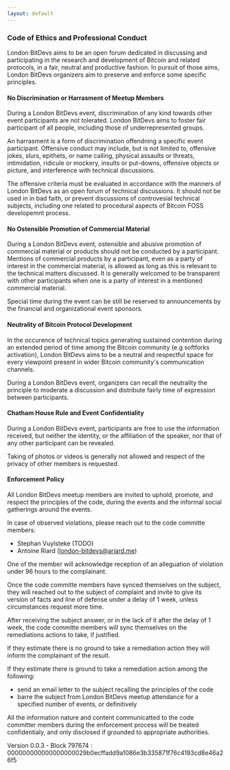 ```yaml
---
layout: default
---
```


### Code of Ethics and Professional Conduct

London BitDevs aims to be an open forum dedicated in discussing and participating in the research and development
of Bitcoin and related protocols, in a fair, neutral and productive fashion. In pursuit of those aims, London
BitDevs organizers aim to preserve and enforce some specific principles.

#### No Discrimination or Harrasment of Meetup Members

During a London BitDevs event, discrimination of any kind towards other event participants are not tolerated.
London BitDevs aims to foster fair participant of all people, including those of underrepresented groups.

An harrasment is a form of discrimination offendning a specific event participant. Offensive conduct may include,
but is not limited to, offensive jokes, slurs, epithets, or name calling, physical assaults or threats, intimidation,
ridicule or mockery, insults or put-downs, offensive objects or picture, and interference with technical discussions.

The offensive criteria must be evaluated in accordance with the manners of London BitDevs as an open forum
of technical discussions. It should not be used in in bad faith, or prevent discussions of controvesial
technical subjects, including one related to procedural aspects of Bitcoin FOSS developemnt process.

#### No Ostensible Promotion of Commercial Material

During a London BitDevs event, ostensible and abusive promotion of commercial material or products should
not be conducted by a participant. Mentions of commercial products by a participant, even as a party of
interest in the commercial material, is allowed as long as this is relevant to the technical matters
discussed. It is generally welcomed to be transparent with other participants when one is a party
of interest in a mentioned commercial material.

Special time during the event can be still be reserved to announcements by the financial and organizational
event sponsors.

#### Neutrality of Bitcoin Protocol Development

In the occurence of technical topics generating sustained contention during an extended period of time among 
the Bitcoin community (e.g softforks activation), London BitDevs aims to be a neutral and respectful space for
every viewpoint present in wider Bitcoin community's communication channels. 

During a London BitDevs event, organizers can recall the neutrality the principle to moderate a
discussion and distribute fairly time of expression between participants.

#### Chatham House Rule and Event Confidentiality

During a London BitDevs event, participants are free to use the information received, but neither the
identity, or the affiliation of the speaker, nor that of any other participant can be revealed.

Taking of photos or videos is generally not allowed and respect of the privacy of other members is requested.

#### Enforcement Policy

All London BitDevs meetup members are invited to uphold, promote, and respect the principles of the code,
during the events and the informal social gatherings around the events.

In case of observed violations, please reach out to the code committe members:
- Stephan Vuylsteke (TODO)
- Antoine Riard (london-bitdevs@ariard.me)

One of the member will acknowledge reception of an alleguation of violation under 96 hours
to the complainant.

Once the code committe members have synced themselves on the subject, they will reached out
to the subject of complaint and invite to give its version of facts and line of defense under
a delay of 1 week, unless circumstances request more time.

After receiving the subject answer, or in the lack of it after the delay of 1 week, the code
committe members will sync themselves on the remediations actions to take, if justified.

If they estimate there is no ground to take a remediation action they will inform the complainant
of the result.

If they estimate there is ground to take a remediation action among the following:
- send an email letter to the subject recalling the principles of the code
- barre the subject from London BitDevs meetup attendance for a specified number of events, or definitively

All the information nature and content communicatted to the code committer members during
the enforcement process will be treated confidentialy, and only disclosed if grounded
to appropriate authorities.

Version 0.0.3 - Block 797674 : 000000000000000000029b0ecffadd9a1086e3b335871f76c4193cd8e46a26f5
